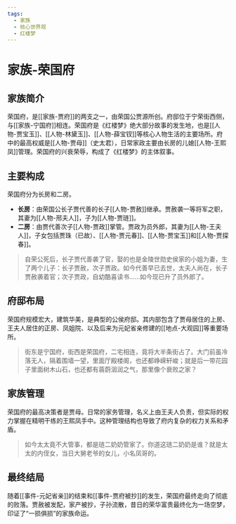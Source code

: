 ```yaml
---
tags:
  - 家族
  - 核心世界观
  - 红楼梦
---
```


# 家族-荣国府

## 家族简介

荣国府，是[[家族-贾府]]的两支之一，由荣国公贾源所创。府邸位于宁荣街西侧，与[[家族-宁国府]]相连。荣国府是《红楼梦》绝大部分故事的发生地，也是[[人物-贾宝玉]]、[[人物-林黛玉]]、[[人物-薛宝钗]]等核心人物生活的主要场所。府中的最高权威是[[人物-贾母]]（史太君），日常家政主要由长房的儿媳[[人物-王熙凤]]管理。荣国府的兴衰荣辱，构成了《红楼梦》的主体叙事。

## 主要构成

荣国府分为长房和二房。

*   **长房**：由荣国公长子贾代善的长子[[人物-贾赦]]继承。贾赦袭一等将军之职，其妻为[[人物-邢夫人]]，子为[[人物-贾琏]]。
*   **二房**：由贾代善次子[[人物-贾政]]掌管。贾政为员外郎，其妻为[[人物-王夫人]]，子女包括贾珠（已故）、[[人物-贾元春]]、[[人物-贾宝玉]]和[[人物-贾探春]]。

> 自荣公死后，长子贾代善袭了官，娶的也是金陵世勋史侯家的小姐为妻，生了两个儿子：长子贾赦，次子贾政。如今代善早已去世，太夫人尚在，长子贾赦袭着官；次子贾政，自幼酷喜读书……如今现已升了员外郎了。

## 府邸布局

荣国府规模宏大，建筑华美，是典型的公侯府邸。其内部包含了贾母居住的上房、王夫人居住的正房、凤姐院、以及后来为元妃省亲修建的[[地点-大观园]]等重要场所。

> 街东是宁国府，街西是荣国府，二宅相连，竟将大半条街占了。大门前虽冷落无人，隔着围墙一望，里面厅殿楼阁，也还都峥嵘轩峻；就是后一带花园子里面树木山石，也还都有蓊蔚洇润之气，那里像个衰败之家？

## 家族管理

荣国府的最高决策者是贾母。日常的家务管理，名义上由王夫人负责，但实际的权力掌握在精明干练的王熙凤手中。这种管理结构也导致了府内复杂的权力关系和矛盾。

> 如今太太竟不大管事，都是琏二奶奶管家了。你道这琏二奶奶是谁？就是太太的内侄女，当日大舅老爷的女儿，小名凤哥的。

## 最终结局

随着[[事件-元妃省亲]]的结束和[[事件-贾府被抄]]的发生，荣国府最终走向了彻底的败落。贾赦被发配，家产被抄，子孙流散，昔日的荣华富贵最终化为一场空梦，印证了“一损俱损”的家族命运。
